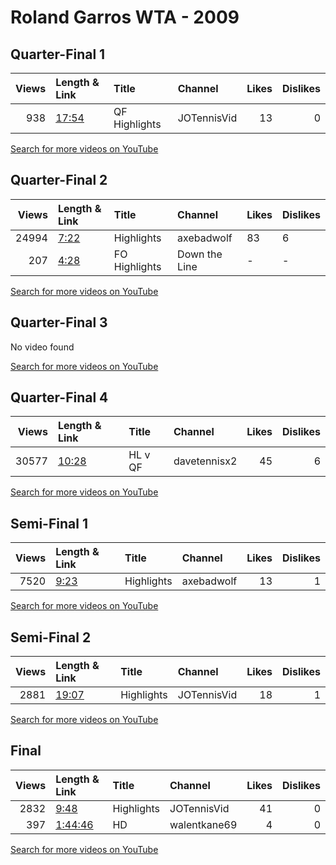 
# Roland Garros WTA - 2009
    
## Quarter-Final 1
|   Views | Length & Link                                        | Title         | Channel     |   Likes |   Dislikes |
|--------:|:-----------------------------------------------------|:--------------|:------------|--------:|-----------:|
|     938 | [17:54](https://www.youtube.com/watch?v=OfqaPLgxuoY) | QF Highlights | JOTennisVid |      13 |          0 |

[Search for more videos on YouTube](https://www.youtube.com/results?search_query=%22roland+garros%22+%22Safina%22+%22Azarenka%22+%222009%22+%22highlights%22)     

## Quarter-Final 2
|   Views | Length & Link                                       | Title          | Channel       | Likes   | Dislikes   |
|--------:|:----------------------------------------------------|:---------------|:--------------|:--------|:-----------|
|   24994 | [7:22](https://www.youtube.com/watch?v=NO3Ce7l0NBw) | Highlights     | axebadwolf    | 83      | 6          |
|     207 | [4:28](https://www.youtube.com/watch?v=AaKvQp0l-7g) | FO  Highlights | Down the Line | -       | -          |

[Search for more videos on YouTube](https://www.youtube.com/results?search_query=%22roland+garros%22+%22Cibulkova%22+%22Sharapova%22+%222009%22+%22highlights%22)     

## Quarter-Final 3
No video found

[Search for more videos on YouTube](https://www.youtube.com/results?search_query=%22roland+garros%22+%22Stosur%22+%22Cirstea%22+%222009%22+%22highlights%22)     

## Quarter-Final 4
|   Views | Length & Link                                        | Title         | Channel      |   Likes |   Dislikes |
|--------:|:-----------------------------------------------------|:--------------|:-------------|--------:|-----------:|
|   30577 | [10:28](https://www.youtube.com/watch?v=UVmHmLhTlCs) | HL   v     QF | davetennisx2 |      45 |          6 |

[Search for more videos on YouTube](https://www.youtube.com/results?search_query=%22roland+garros%22+%22Kuznetsova%22+%22Williams%22+%222009%22+%22highlights%22)     

## Semi-Final 1
|   Views | Length & Link                                       | Title      | Channel    |   Likes |   Dislikes |
|--------:|:----------------------------------------------------|:-----------|:-----------|--------:|-----------:|
|    7520 | [9:23](https://www.youtube.com/watch?v=jx305Hm77yY) | Highlights | axebadwolf |      13 |          1 |

[Search for more videos on YouTube](https://www.youtube.com/results?search_query=%22roland+garros%22+%22Safina%22+%22Cibulkova%22+%222009%22+%22highlights%22)     

## Semi-Final 2
|   Views | Length & Link                                        | Title      | Channel     |   Likes |   Dislikes |
|--------:|:-----------------------------------------------------|:-----------|:------------|--------:|-----------:|
|    2881 | [19:07](https://www.youtube.com/watch?v=ragr-5vafe8) | Highlights | JOTennisVid |      18 |          1 |

[Search for more videos on YouTube](https://www.youtube.com/results?search_query=%22roland+garros%22+%22Kuznetsova%22+%22Stosur%22+%222009%22+%22highlights%22)     

## Final
|   Views | Length & Link                                          | Title      | Channel      |   Likes |   Dislikes |
|--------:|:-------------------------------------------------------|:-----------|:-------------|--------:|-----------:|
|    2832 | [9:48](https://www.youtube.com/watch?v=n0urWqHVVck)    | Highlights | JOTennisVid  |      41 |          0 |
|     397 | [1:44:46](https://www.youtube.com/watch?v=3bP3S1nPG1A) | HD         | walentkane69 |       4 |          0 |

[Search for more videos on YouTube](https://www.youtube.com/results?search_query=%22roland+garros%22+%22Kuznetsova%22+%22Safina%22+%222009%22+%22highlights%22)     
